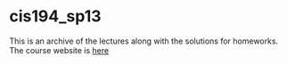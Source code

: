 # cis194_sp13

This is an archive of the lectures along with the solutions for homeworks. The course website is [here](https://www.seas.upenn.edu/~cis194/spring13/lectures.html)
